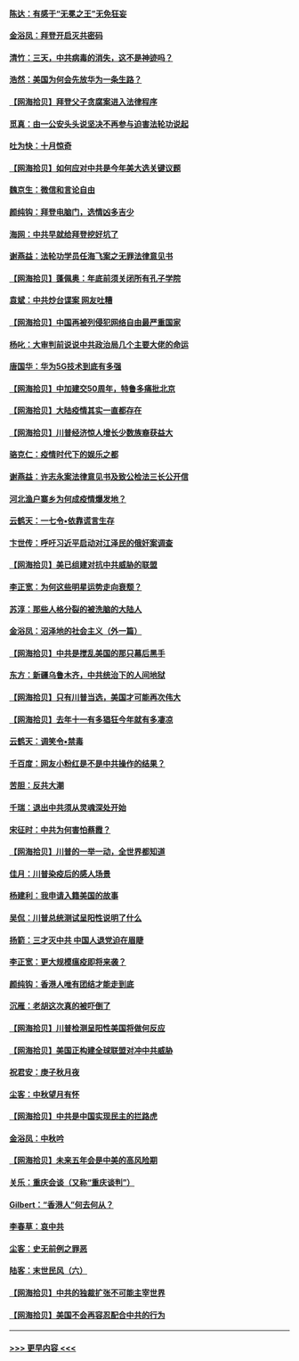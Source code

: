#### [陈达：有感于“无冕之王”无免狂妄](../pages/nsc993/n12485133.md?t=10191502) 
#### [金浴凤：拜登开启灭共密码](../pages/nsc993/n12485125.md?t=10191502) 
#### [清竹：三天，中共病毒的消失，这不是神迹吗？](../pages/nsc993/n12485027.md?t=10191502) 
#### [浩然：美国为何会先放华为一条生路？](../pages/nsc993/n12484997.md?t=10191502) 
#### [【网海拾贝】拜登父子贪腐案进入法律程序](../pages/nsc993/n12484957.md?t=10191502) 
#### [觅真：由一公安头头说坚决不再参与迫害法轮功说起](../pages/nsc993/n12484212.md?t=10191502) 
#### [吐为快：十月惊奇](../pages/nsc993/n12484172.md?t=10191502) 
#### [【网海拾贝】如何应对中共是今年美大选关键议题](../pages/nsc993/n12483755.md?t=10191502) 
#### [魏京生：微信和言论自由](../pages/nsc993/n12483372.md?t=10191502) 
#### [颜纯钩：拜登电脑门，选情凶多吉少](../pages/nsc993/n12482666.md?t=10191502) 
#### [海网：中共早就给拜登挖好坑了](../pages/nsc993/n12482660.md?t=10191502) 
#### [谢燕益：法轮功学员任海飞案之无罪法律意见书](../pages/nsc993/n12482512.md?t=10191502) 
#### [【网海拾贝】蓬佩奥：年底前须关闭所有孔子学院](../pages/nsc993/n12482443.md?t=10191502) 
#### [袁斌：中共炒台谍案 网友吐糟](../pages/nsc993/n12481564.md?t=10191502) 
#### [【网海拾贝】中国再被列侵犯网络自由最严重国家](../pages/nsc993/n12479643.md?t=10191502) 
#### [杨叱：大审判前说说中共政治局几个主要大佬的命运](../pages/nsc993/n12477527.md?t=10191502) 
#### [唐国华：华为5G技术到底有多强](../pages/nsc993/n12477483.md?t=10191502) 
#### [【网海拾贝】中加建交50周年，特鲁多痛批北京](../pages/nsc993/n12476892.md?t=10191502) 
#### [【网海拾贝】大陆疫情其实一直都存在](../pages/nsc993/n12473948.md?t=10191502) 
#### [【网海拾贝】川普经济惊人增长少数族裔获益大](../pages/nsc993/n12471565.md?t=10191502) 
#### [骆克仁：疫情时代下的娱乐之都](../pages/nsc993/n12471312.md?t=10191502) 
#### [谢燕益：许志永案法律意见书及致公检法三长公开信](../pages/nsc993/n12470870.md?t=10191502) 
#### [河北渔户寨乡为何成疫情爆发地？](../pages/nsc993/n12464936.md?t=10191502) 
#### [云鹤天：一七令▪依靠谎言生存](../pages/nsc993/n12470034.md?t=10191502) 
#### [卞世传：呼吁习近平启动对江泽民的俄奸案调查](../pages/nsc993/n12469722.md?t=10191502) 
#### [【网海拾贝】美已组建对抗中共威胁的联盟](../pages/nsc993/n12469018.md?t=10191502) 
#### [李正宽：为何这些明星运势走向衰颓？](../pages/nsc993/n12468730.md?t=10191502) 
#### [苏淳：那些人格分裂的被洗脑的大陆人](../pages/nsc993/n12467858.md?t=10191502) 
#### [金浴凤：沼泽地的社会主义（外一篇）](../pages/nsc993/n12467792.md?t=10191502) 
#### [【网海拾贝】中共是搅乱美国的那只幕后黑手](../pages/nsc993/n12467700.md?t=10191502) 
#### [东方：新疆乌鲁木齐，中共统治下的人间地狱](../pages/nsc993/n12466075.md?t=10191502) 
#### [【网海拾贝】只有川普当选，美国才可能再次伟大](../pages/nsc993/n12466013.md?t=10191502) 
#### [【网海拾贝】去年十一有多猖狂今年就有多凄凉](../pages/nsc993/n12463649.md?t=10191502) 
#### [云鹤天：调笑令▪禁毒](../pages/nsc993/n12462975.md?t=10191502) 
#### [千百度：网友小粉红是不是中共操作的结果？](../pages/nsc993/n12461025.md?t=10191502) 
#### [苦胆：反共大潮](../pages/nsc993/n12459469.md?t=10191502) 
#### [千瑞：退出中共须从灵魂深处开始](../pages/nsc993/n12459437.md?t=10191502) 
#### [宋征时：中共为何害怕蔡霞？](../pages/nsc993/n12459097.md?t=10191502) 
#### [【网海拾贝】川普的一举一动，全世界都知道](../pages/nsc993/n12458825.md?t=10191502) 
#### [佳月：川普染疫后的感人场景](../pages/nsc993/n12456994.md?t=10191502) 
#### [杨建利：我申请入籍美国的故事](../pages/nsc993/n12455635.md?t=10191502) 
#### [吴侃：川普总统测试呈阳性说明了什么](../pages/nsc993/n12451869.md?t=10191502) 
#### [扬箭：三才灭中共 中国人退党迫在眉睫](../pages/nsc993/n12451842.md?t=10191502) 
#### [李正宽：更大规模瘟疫即将来袭？](../pages/nsc993/n12451455.md?t=10191502) 
#### [颜纯钩：香港人唯有团结才能走到底](../pages/nsc993/n12450870.md?t=10191502) 
#### [沉雁：老胡这次真的被吓倒了](../pages/nsc993/n12449796.md?t=10191502) 
#### [【网海拾贝】川普检测呈阳性美国将做何反应](../pages/nsc993/n12449042.md?t=10191502) 
#### [【网海拾贝】美国正构建全球联盟对冲中共威胁](../pages/nsc993/n12446580.md?t=10191502) 
#### [祝君安：庚子秋月夜](../pages/nsc993/n12445870.md?t=10191502) 
#### [尘客：中秋望月有怀](../pages/nsc993/n12444632.md?t=10191502) 
#### [【网海拾贝】中共是中国实现民主的拦路虎](../pages/nsc993/n12443573.md?t=10191502) 
#### [金浴凤：中秋吟](../pages/nsc993/n12441773.md?t=10191502) 
#### [【网海拾贝】未来五年会是中美的高风险期](../pages/nsc993/n12440760.md?t=10191502) 
#### [关乐：重庆会谈（又称“重庆谈判”）](../pages/nsc993/n12437525.md?t=10191502) 
#### [Gilbert：“香港人”何去何从？](../pages/nsc993/n12435894.md?t=10191502) 
#### [李春草：哀中共](../pages/nsc993/n12435874.md?t=10191502) 
#### [尘客：史无前例之罪恶](../pages/nsc993/n12435762.md?t=10191502) 
#### [陆客：末世民风（六）](../pages/nsc993/n12435354.md?t=10191502) 
#### [【网海拾贝】中共的独裁扩张不可能主宰世界](../pages/nsc993/n12435151.md?t=10191502) 
#### [【网海拾贝】美国不会再容忍配合中共的行为](../pages/nsc993/n12433808.md?t=10191502) 

----
#### [ >>> 更早内容 <<< ](../indexes/nsc993-earlier.md)
